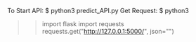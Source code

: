To Start API:
$ python3 predict_API.py
Get Request:
$ python3
>> import flask
>> import requests
>> requests.get("http://127.0.0.1:5000/", json="<json>")
